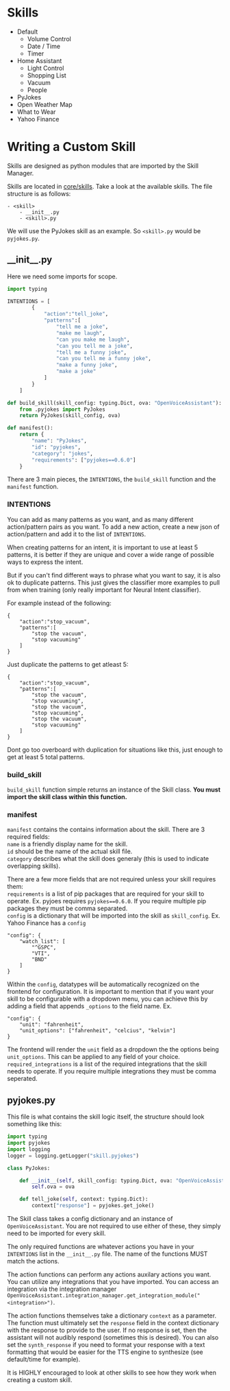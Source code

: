 # Skills
* Default
    * Volume Control
    * Date / Time
    * Timer
* Home Assistant
    * Light Control
    * Shopping List
    * Vacuum
    * People
* PyJokes
* Open Weather Map
* What to Wear
* Yahoo Finance

# Writing a Custom Skill
Skills are designed as python modules that are imported by the Skill Manager.

Skills are located in [core/skills](../skills). Take a look at the available skills. The file structure is as follows:
```
- <skill>
    - __init__.py
    - <skill>.py
```

We will use the PyJokes skill as an example. So ```<skill>.py``` would be ```pyjokes.py```.

## \_\_init\_\_.py
Here we need some imports for scope.
```python
import typing

INTENTIONS = [
        {
            "action":"tell_joke",
            "patterns":[
                "tell me a joke",
                "make me laugh",
                "can you make me laugh",
                "can you tell me a joke",
                "tell me a funny joke",
                "can you tell me a funny joke",
                "make a funny joke",
                "make a joke"
            ]
        }
    ]

def build_skill(skill_config: typing.Dict, ova: "OpenVoiceAssistant"):
    from .pyjokes import PyJokes
    return PyJokes(skill_config, ova)

def manifest():
    return {
        "name": "PyJokes",
        "id": "pyjokes",
        "category": "jokes",
        "requirements": ["pyjokes==0.6.0"]
    }
```

There are 3 main pieces, the ```INTENTIONS```, the ```build_skill``` function and the ```manifest``` function.

### INTENTIONS

You can add as many patterns as you want, and as many different action/pattern pairs as you want. To add a new action, create a new json of action/pattern and add it to the list of ```INTENTIONS```.

When creating patterns for an intent, it is important to use at least 5 patterns, it is better if they are unique and cover a wide range of possible ways to express the intent. 

But if you can't find different ways to phrase what you want to say, it is also ok to duplicate patterns. This just gives the classifier more examples to pull from when training (only really important for Neural Intent classifier).

For example instead of the following:
```
{
    "action":"stop_vacuum",
    "patterns":[
        "stop the vacuum",
        "stop vacuuming"
    ]
}
```

Just duplicate the patterns to get atleast 5:
```
{
    "action":"stop_vacuum",
    "patterns":[
        "stop the vacuum",
        "stop vacuuming",
        "stop the vacuum",
        "stop vacuuming",
        "stop the vacuum",
        "stop vacuuming"
    ]
}
```

Dont go too overboard with duplication for situations like this, just enough to get at least 5 total patterns.

### build_skill

```build_skill``` function simple returns an instance of the Skill class. **You must import the skill class within this function.**

### manifest

```manifest``` contains the contains information about the skill. There are 3 required fields:<br>
```name``` is a friendly display name for the skill.<br>
```id``` should be the name of the actual skill file.<br>
```category``` describes what the skill does generaly (this is used to indicate overlapping skills).

There are a few more fields that are not required unless your skill requires them:<br>
```requirements``` is a list of pip packages that are required for your skill to operate. Ex. pyjoes requires ```pyjokes==0.6.0```. If you require multiple pip packages they must be comma separated.<br>
```config``` is a dictionary that will be imported into the skill as ```skill_config```. Ex. Yahoo Finance has a ```config```<br>
```
"config": {
    "watch_list": [
        "^GSPC",
        "VTI",
        "BND"
    ]
}
```
Within the ```config```, datatypes will be automatically recognized on the frontend for configuration. It is important to mention that if you want your skill to be configurable with a dropdown menu, you can achieve this by adding a field that appends ```_options``` to the field name. Ex.
```
"config": {
    "unit": "fahrenheit",
    "unit_options": ["fahrenheit", "celcius", "kelvin"]
}
```
The frontend will render the ```unit``` field as a dropdown the the options being ```unit_options```. This can be applied to any field of your choice.<br>
```required_integrations``` is a list of the required integrations that the skill needs to operate. If you require multiple integrations they must be comma seperated.

## pyjokes.py
This file is what contains the skill logic itself, the structure should look something like this:

```python
import typing
import pyjokes
import logging
logger = logging.getLogger("skill.pyjokes")

class PyJokes:

    def __init__(self, skill_config: typing.Dict, ova: "OpenVoiceAssistant"):
        self.ova = ova

    def tell_joke(self, context: typing.Dict):
        context["response"] = pyjokes.get_joke()
```

The Skill class takes a config dictionary and an instance of ```OpenVoiceAssistant```. You are not required to use either of these, they simply need to be imported for every skill. 

The only required functions are whatever actions you have in your ```INTENTIONS``` list in the ```__init__.py``` file. The name of the functions MUST match the actions.

The action functions can perform any actions auxilary actions you want. You can utilize any integrations that you have imported. You can access an integration via the integration manager ```OpenVoiceAssistant.integration_manager.get_integration_module("<integration>")```.

The action functions themselves take a dictionary ```context``` as a parameter. The function must ultimately set the ```response``` field in the context dictionary with the response to provide to the user. If no response is set, then the assistant will not audibly respond (sometimes this is desired). You can also set the ```synth_response``` if you need to format your response with a text formatting that would be easier for the TTS engine to synthesize (see default/time for example).

It is HIGHLY encouraged to look at other skills to see how they work when creating a custom skill.